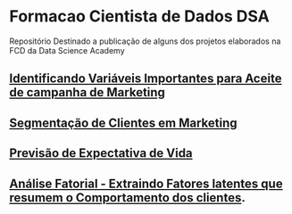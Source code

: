 # Formacao Cientista de Dados DSA
Repositório Destinado a publicação de alguns dos projetos elaborados na FCD da Data Science Academy

## [Identificando Variáveis Importantes para Aceite de campanha de Marketing](https://github.com/andearaujo92/Formacao-Ciencia-de-Dados-DSA/blob/main/projeto1_campanha_marketing.ipynb)

## [Segmentação de Clientes em Marketing](https://github.com/andearaujo92/Formacao-Ciencia-de-Dados-DSA/blob/main/projeto4_segmentacao-clientes-marketing.ipynb)

## [Previsão de Expectativa de Vida](https://github.com/andearaujo92/Formacao-Ciencia-de-Dados-DSA/blob/main/projeto6_previsao_de%20expectativa_de_vida_regressao_linear.ipynb)

## [Análise Fatorial - Extraindo Fatores latentes que resumem o Comportamento dos clientes]().

